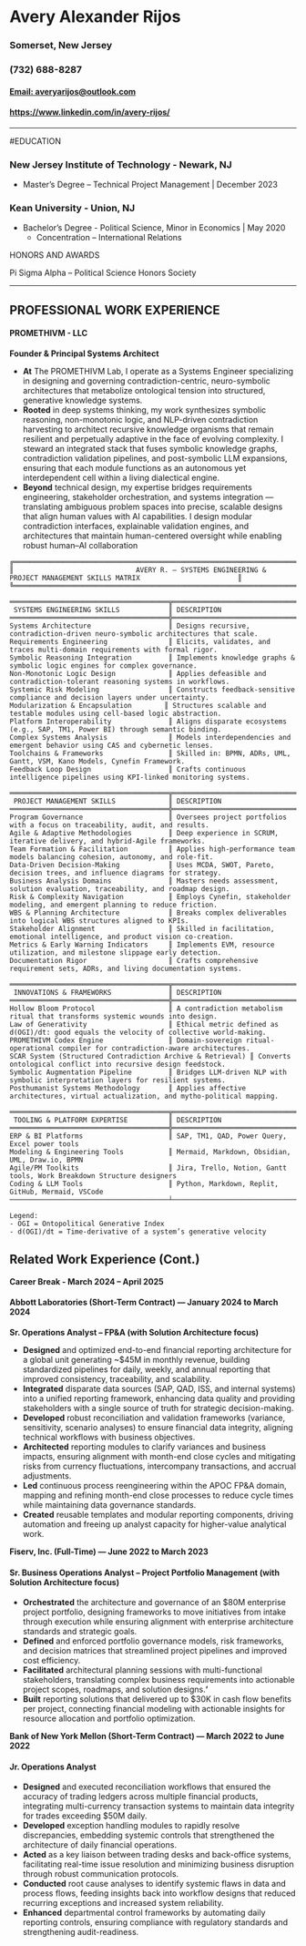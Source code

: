 # Avery Alexander Rijos

### Somerset, New Jersey

### (732) 688-8287

#### [Email: averyarijos@outlook.com](mailto:averyarijos@outlook.com)

#### <https://www.linkedin.com/in/avery-rijos/>

---

#EDUCATION

### New Jersey Institute of Technology - Newark, NJ

- Master’s Degree – Technical Project Management | December 2023

### Kean University _\-_ Union, NJ

- Bachelor’s Degree - Political Science, Minor in Economics | May 2020
  - Concentration – International Relations

HONORS AND AWARDS

Pi Sigma Alpha – Political Science Honors Society

---

## PROFESSIONAL WORK EXPERIENCE

#### **PROMETHIVM - LLC**

**Founder & Principal Systems Architect**

- **At** The PROMETHIVM Lab, I operate as a Systems Engineer specializing in designing and governing contradiction-centric, neuro-symbolic architectures that metabolize ontological tension into structured, generative knowledge systems.
- **Rooted** in deep systems thinking, my work synthesizes symbolic reasoning, non-monotonic logic, and NLP-driven contradiction harvesting to architect recursive knowledge organisms that remain resilient and perpetually adaptive in the face of evolving complexity. I steward an integrated stack that fuses symbolic knowledge graphs, contradiction validation pipelines, and post-symbolic LLM expansions, ensuring that each module functions as an autonomous yet interdependent cell within a living dialectical engine.
- **Beyond** technical design, my expertise bridges requirements engineering, stakeholder orchestration, and systems integration — translating ambiguous problem spaces into precise, scalable designs that align human values with AI capabilities. I design modular contradiction interfaces, explainable validation engines, and architectures that maintain human-centered oversight while enabling robust human–AI collaboration

```
╔════════════════════════════════════════════════════════════════════════════════════════════════════════════════════════╗
║                              AVERY R. – SYSTEMS ENGINEERING & PROJECT MANAGEMENT SKILLS MATRIX                        ║
╚════════════════════════════════════════════════════════════════════════════════════════════════════════════════════════╝

═══════════════════════════════════════╦═════════════════════════════════════════════════════════════════════════════════
 SYSTEMS ENGINEERING SKILLS            ║ DESCRIPTION
═══════════════════════════════════════╬═════════════════════════════════════════════════════════════════════════════════
Systems Architecture                   ║ Designs recursive, contradiction-driven neuro-symbolic architectures that scale.
Requirements Engineering               ║ Elicits, validates, and traces multi-domain requirements with formal rigor.
Symbolic Reasoning Integration         ║ Implements knowledge graphs & symbolic logic engines for complex governance.
Non-Monotonic Logic Design             ║ Applies defeasible and contradiction-tolerant reasoning systems in workflows.
Systemic Risk Modeling                 ║ Constructs feedback-sensitive compliance and decision layers under uncertainty.
Modularization & Encapsulation        ║ Structures scalable and testable modules using cell-based logic abstraction.
Platform Interoperability              ║ Aligns disparate ecosystems (e.g., SAP, TM1, Power BI) through semantic binding.
Complex Systems Analysis               ║ Models interdependencies and emergent behavior using CAS and cybernetic lenses.
Toolchains & Frameworks                ║ Skilled in: BPMN, ADRs, UML, Gantt, VSM, Kano Models, Cynefin Framework.
Feedback Loop Design                   ║ Crafts continuous intelligence pipelines using KPI-linked monitoring systems.

═══════════════════════════════════════╦═════════════════════════════════════════════════════════════════════════════════
 PROJECT MANAGEMENT SKILLS             ║ DESCRIPTION
═══════════════════════════════════════╬═════════════════════════════════════════════════════════════════════════════════
Program Governance                     ║ Oversees project portfolios with a focus on traceability, audit, and results.
Agile & Adaptive Methodologies         ║ Deep experience in SCRUM, iterative delivery, and hybrid-Agile frameworks.
Team Formation & Facilitation          ║ Applies high-performance team models balancing cohesion, autonomy, and role-fit.
Data-Driven Decision-Making            ║ Uses MCDA, SWOT, Pareto, decision trees, and influence diagrams for strategy.
Business Analysis Domains              ║ Masters needs assessment, solution evaluation, traceability, and roadmap design.
Risk & Complexity Navigation           ║ Employs Cynefin, stakeholder modeling, and emergent planning to reduce friction.
WBS & Planning Architecture            ║ Breaks complex deliverables into logical WBS structures aligned to KPIs.
Stakeholder Alignment                  ║ Skilled in facilitation, emotional intelligence, and product vision co-creation.
Metrics & Early Warning Indicators     ║ Implements EVM, resource utilization, and milestone slippage early detection.
Documentation Rigor                    ║ Crafts comprehensive requirement sets, ADRs, and living documentation systems.

═══════════════════════════════════════╦═════════════════════════════════════════════════════════════════════════════════
 INNOVATIONS & FRAMEWORKS              ║ DESCRIPTION
═══════════════════════════════════════╬═════════════════════════════════════════════════════════════════════════════════
Hollow Bloom Protocol                  ║ A contradiction metabolism ritual that transforms systemic wounds into design.
Law of Generativity                    ║ Ethical metric defined as d(OGI)/dt: good equals the velocity of collective world-making.
PROMETHIVM Codex Engine                ║ Domain-sovereign ritual-operational compiler for contradiction-aware architectures.
SCAR System (Structured Contradiction Archive & Retrieval) ║ Converts ontological conflict into recursive design feedstock.
Symbolic Augmentation Pipeline         ║ Bridges LLM-driven NLP with symbolic interpretation layers for resilient systems.
Posthumanist Systems Methodology       ║ Applies affective architectures, virtual actualization, and mytho-political mapping.

═══════════════════════════════════════╦═════════════════════════════════════════════════════════════════════════════════
 TOOLING & PLATFORM EXPERTISE          ║ DESCRIPTION
═══════════════════════════════════════╬═════════════════════════════════════════════════════════════════════════════════
ERP & BI Platforms                     ║ SAP, TM1, QAD, Power Query, Excel power tools
Modeling & Engineering Tools           ║ Mermaid, Markdown, Obsidian, UML, Draw.io, BPMN
Agile/PM Toolkits                      ║ Jira, Trello, Notion, Gantt tools, Work Breakdown Structure designers
Coding & LLM Tools                     ║ Python, Markdown, Replit, GitHub, Mermaid, VSCode
───────────────────────────────────────┴─────────────────────────────────────────────────────────────────────────────────

Legend:
- OGI = Ontopolitical Generative Index
- d(OGI)/dt = Time-derivative of a system’s generative velocity
```
## Related Work Experience (Cont.)
**Career Break - March 2024 – April 2025**

#### **Abbott Laboratories (Short-Term Contract) — January 2024 to March 2024**

**Sr. Operations Analyst – FP&A (with Solution Architecture focus)**

- **Designed** and optimized end-to-end financial reporting architecture for a global unit generating ~$45M in monthly revenue, building standardized pipelines for daily, weekly, and annual reporting that improved consistency, traceability, and scalability.
- **Integrated** disparate data sources (SAP, QAD, ISS, and internal systems) into a unified reporting framework, enhancing data quality and providing stakeholders with a single source of truth for strategic decision-making.
- **Developed** robust reconciliation and validation frameworks (variance, sensitivity, scenario analyses) to ensure financial data integrity, aligning technical workflows with business objectives.
- **Architected** reporting modules to clarify variances and business impacts, ensuring alignment with month-end close cycles and mitigating risks from currency fluctuations, intercompany transactions, and accrual adjustments.
- **Led** continuous process reengineering within the APOC FP&A domain, mapping and refining month-end close processes to reduce cycle times while maintaining data governance standards.
- **Created** reusable templates and modular reporting components, driving automation and freeing up analyst capacity for higher-value analytical work.

**Fiserv, Inc. (Full-Time) — June 2022 to March 2023**

#### **Sr. Business Operations Analyst – Project Portfolio Management (with Solution Architecture focus)**

- **Orchestrated** the architecture and governance of an $80M enterprise project portfolio, designing frameworks to move initiatives from intake through execution while ensuring alignment with enterprise architecture standards and strategic goals.
- **Defined** and enforced portfolio governance models, risk frameworks, and decision matrices that streamlined project pipelines and improved cost efficiency.
- **Facilitated** architectural planning sessions with multi-functional stakeholders, translating complex business requirements into actionable project scopes, roadmaps, and solution designs.**’**
- **Built** reporting solutions that delivered up to $30K in cash flow benefits per project, connecting financial modeling with actionable insights for resource allocation and portfolio optimization.

**Bank of New York Mellon (Short-Term Contract) — March 2022 to June 2022**

#### **Jr. Operations Analyst**

- **Designed** and executed reconciliation workflows that ensured the accuracy of trading ledgers across multiple financial products, integrating multi-currency transaction systems to maintain data integrity for trades exceeding $50M daily.
- **Developed** exception handling modules to rapidly resolve discrepancies, embedding systemic controls that strengthened the architecture of daily financial operations.
- **Acted** as a key liaison between trading desks and back-office systems, facilitating real-time issue resolution and minimizing business disruption through robust communication protocols.
- **Conducted** root cause analyses to identify systemic flaws in data and process flows, feeding insights back into workflow designs that reduced recurring exceptions and increased system reliability.
- **Enhanced** departmental control frameworks by automating daily reporting controls, ensuring compliance with regulatory standards and strengthening audit-readiness.
